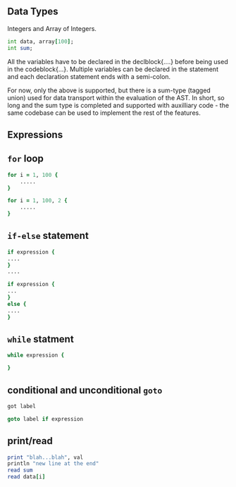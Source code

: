 
## Data Types

Integers and Array of Integers.

```fortran
int data, array[100];
int sum;
```

All the variables have to be declared in the declblock{....} before being used
in the codeblock{...}. Multiple variables can be declared in the statement 
and each declaration statement ends with a semi-colon. 

For now, only the above is supported, but there is a sum-type (tagged union)
used for data transport within the evaluation of the AST. In short, so long and
the sum type is completed and supported with auxilliary code - the same
codebase can be used to implement the rest of the features.

## Expressions


## `for` loop

```fortran
for i = 1, 100 {
	.....
}

for i = 1, 100, 2 {
	.....
}
```

## `if-else` statement

```fortran
if expression {
....
}
....

if expression {
...
}
else {
....
}
```

## `while` statment

```fortran
while expression {

}
```

## conditional and unconditional `goto`

```fortran
got label

goto label if expression
```

## print/read

```fortran
print "blah...blah", val
println "new line at the end"
read sum
read data[i]
```

